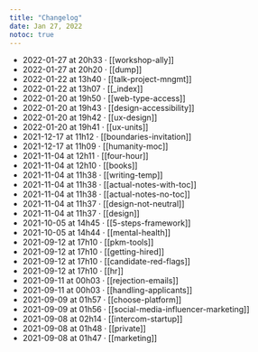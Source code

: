 ```yaml
---
title: "Changelog"
date: Jan 27, 2022
notoc: true
---
```


- 2022-01-27 at 20h33 · [[workshop-ally]]
- 2022-01-27 at 20h20 · [[dump]]
- 2022-01-22 at 13h40 · [[talk-project-mngmt]]
- 2022-01-22 at 13h07 · [[_index]]
- 2022-01-20 at 19h50 · [[web-type-access]]
- 2022-01-20 at 19h43 · [[design-accessibility]]
- 2022-01-20 at 19h42 · [[ux-design]]
- 2022-01-20 at 19h41 · [[ux-units]]
- 2021-12-17 at 11h12 · [[boundaries-invitation]]
- 2021-12-17 at 11h09 · [[humanity-moc]]
- 2021-11-04 at 12h11 · [[four-hour]]
- 2021-11-04 at 12h10 · [[books]]
- 2021-11-04 at 11h38 · [[writing-temp]]
- 2021-11-04 at 11h38 · [[actual-notes-with-toc]]
- 2021-11-04 at 11h38 · [[actual-notes-no-toc]]
- 2021-11-04 at 11h37 · [[design-not-neutral]]
- 2021-11-04 at 11h37 · [[design]]
- 2021-10-05 at 14h45 · [[5-steps-framework]]
- 2021-10-05 at 14h44 · [[mental-health]]
- 2021-09-12 at 17h10 · [[pkm-tools]]
- 2021-09-12 at 17h10 · [[getting-hired]]
- 2021-09-12 at 17h10 · [[candidate-red-flags]]
- 2021-09-12 at 17h10 · [[hr]]
- 2021-09-11 at 00h03 · [[rejection-emails]]
- 2021-09-11 at 00h03 · [[handling-applicants]]
- 2021-09-09 at 01h57 · [[choose-platform]]
- 2021-09-09 at 01h56 · [[social-media-influencer-marketing]]
- 2021-09-08 at 02h14 · [[intercom-startup]]
- 2021-09-08 at 01h48 · [[private]]
- 2021-09-08 at 01h47 · [[marketing]]
